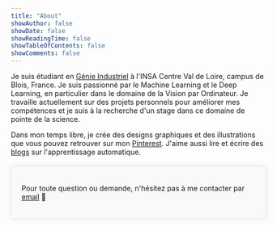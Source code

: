 ```yaml
---
title: "About"
showAuthor: false
showDate: false
showReadingTime: false
showTableOfContents: false
showComments: false
---
```



Je suis étudiant en [Génie Industriel](https://www.insa-centrevaldeloire.fr/fr/formation/departements-ingenieurs/genie-des-systemes-industriels-gsi) à l'INSA Centre Val de Loire, campus de Blois, France. Je suis passionné par le Machine Learning et le Deep Learning, en particulier dans le domaine de la Vision par Ordinateur. Je travaille actuellement sur des projets personnels pour améliorer mes compétences et je suis à la recherche d'un stage dans ce domaine de pointe de la science.

Dans mon temps libre, je crée des designs graphiques et des illustrations que vous pouvez retrouver sur mon [Pinterest](https://pinterest.com/daihantran/_created/). J'aime aussi lire et écrire des [blogs](https://medium.com/@trandaihan02012003) sur l'apprentissage automatique.

<div style="max-width: 800px; margin: 20px auto; padding: 20px; border: 1px solid #EEE; background-color: #f9f9f9; box-shadow: 0px 0px 10px rgba(0, 0, 0, 0.1);">
  <p>Pour toute question ou demande, n'hésitez pas à me contacter par <a href="mailto: trandaihan.contact@gmail.com">email</a> 💌</p>
</div>